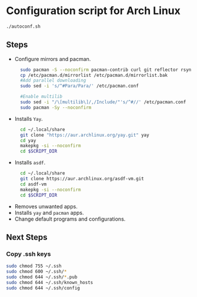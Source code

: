 # Configuration script for Arch Linux
```sh
./autoconf.sh
```


## Steps
- Configure mirrors and pacman.
  ```sh
    sudo pacman -S --noconfirm pacman-contrib curl git reflector rsync
    cp /etc/pacman.d/mirrorlist /etc/pacman.d/mirrorlist.bak
    #Add parallel downloading
    sudo sed -i 's/^#Para/Para/' /etc/pacman.conf

    #Enable multilib
    sudo sed -i "/\[multilib\]/,/Include/"'s/^#//' /etc/pacman.conf
    sudo pacman -Sy --noconfirm
  ```
- Installs `Yay`.
  ```sh
    cd ~/.local/share
    git clone "https://aur.archlinux.org/yay.git" yay
    cd yay
    makepkg -si --noconfirm
    cd $SCRIPT_DIR
  ```
- Installs `asdf`.
  ```sh
    cd ~/.local/share
    git clone https://aur.archlinux.org/asdf-vm.git 
    cd asdf-vm 
    makepkg -si --noconfirm
    cd $SCRIPT_DIR
  ```
- Removes unwanted apps.
- Installs `yay` and `pacman` apps.
- Change default programs and configurations.

## Next Steps

### Copy .ssh keys
```sh
sudo chmod 755 ~/.ssh
sudo chmod 600 ~/.ssh/*
sudo chmod 644 ~/.ssh/*.pub
sudo chmod 644 ~/.ssh/known_hosts
sudo chmod 644 ~/.ssh/config
``` 